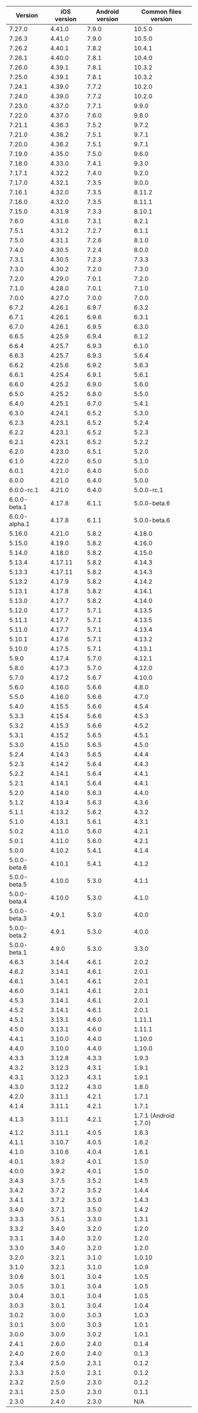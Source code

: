 | Version       | iOS version | Android version | Common files version  |
|---------------|-------------|-----------------|-----------------------|
| 7.27.0 | 4.41.0 | 7.9.0 | 10.5.0 |
| 7.26.3 | 4.41.0 | 7.9.0 | 10.5.0 |
| 7.26.2 | 4.40.1 | 7.8.2 | 10.4.1 |
| 7.26.1 | 4.40.0 | 7.8.1 | 10.4.0 |
| 7.26.0 | 4.39.1 | 7.8.1 | 10.3.2 |
| 7.25.0 | 4.39.1 | 7.8.1 | 10.3.2 |
| 7.24.1 | 4.39.0 | 7.7.2 | 10.2.0 |
| 7.24.0 | 4.39.0 | 7.7.2 | 10.2.0 |
| 7.23.0        | 4.37.0      | 7.7.1           | 9.9.0                 |
| 7.22.0        | 4.37.0      | 7.6.0           | 9.8.0                 |
| 7.21.1        | 4.36.3      | 7.5.2           | 9.7.2                 |
| 7.21.0        | 4.36.2      | 7.5.1           | 9.7.1                 |
| 7.20.0        | 4.36.2      | 7.5.1           | 9.7.1                 |
| 7.19.0        | 4.35.0      | 7.5.0           | 9.6.0                 |
| 7.18.0        | 4.33.0      | 7.4.1           | 9.3.0                 |
| 7.17.1        | 4.32.2      | 7.4.0           | 9.2.0                 |
| 7.17.0        | 4.32.1      | 7.3.5           | 9.0.0                 |
| 7.16.1        | 4.32.0      | 7.3.5           | 8.11.2                |
| 7.16.0        | 4.32.0      | 7.3.5           | 8.11.1                |
| 7.15.0        | 4.31.9      | 7.3.3           | 8.10.1                |
| 7.6.0         | 4.31.6      | 7.3.1           | 8.2.1                 |
| 7.5.1         | 4.31.2      | 7.2.7           | 8.1.1                 |
| 7.5.0         | 4.31.1      | 7.2.6           | 8.1.0                 |
| 7.4.0         | 4.30.5      | 7.2.4           | 8.0.0                 |
| 7.3.1         | 4.30.5      | 7.2.3           | 7.3.3                 |
| 7.3.0         | 4.30.2      | 7.2.0           | 7.3.0                 |
| 7.2.0         | 4.29.0      | 7.0.1           | 7.2.0                 |
| 7.1.0         | 4.28.0      | 7.0.1           | 7.1.0                 |
| 7.0.0         | 4.27.0      | 7.0.0           | 7.0.0                 |
| 6.7.2         | 4.26.1      | 6.9.7           | 6.3.2                 |
| 6.7.1         | 4.26.1      | 6.9.6           | 6.3.1                 |
| 6.7.0         | 4.26.1      | 6.9.5           | 6.3.0                 |
| 6.6.5         | 4.25.9      | 6.9.4           | 6.1.2                 |
| 6.6.4         | 4.25.7      | 6.9.3           | 6.1.0                 |
| 6.6.3         | 4.25.7      | 6.9.3           | 5.6.4                 |
| 6.6.2         | 4.25.6      | 6.9.2           | 5.6.3                 |
| 6.6.1         | 4.25.4      | 6.9.1           | 5.6.1                 |
| 6.6.0         | 4.25.2      | 6.9.0           | 5.6.0                 |
| 6.5.0         | 4.25.2      | 6.8.0           | 5.5.0                 |
| 6.4.0         | 4.25.1      | 6.7.0           | 5.4.1                 |
| 6.3.0         | 4.24.1      | 6.5.2           | 5.3.0                 |
| 6.2.3         | 4.23.1      | 6.5.2           | 5.2.4                 |
| 6.2.2         | 4.23.1      | 6.5.2           | 5.2.3                 |
| 6.2.1         | 4.23.1      | 6.5.2           | 5.2.2                 |
| 6.2.0         | 4.23.0      | 6.5.1           | 5.2.0                 |
| 6.1.0         | 4.22.0      | 6.5.0           | 5.1.0                 |
| 6.0.1         | 4.21.0      | 6.4.0           | 5.0.0                 |
| 6.0.0         | 4.21.0      | 6.4.0           | 5.0.0                 |
| 6.0.0-rc.1    | 4.21.0      | 6.4.0           | 5.0.0-rc.1            |
| 6.0.0-beta.1  | 4.17.8      | 6.1.1           | 5.0.0-beta.6          |
| 6.0.0-alpha.1 | 4.17.8      | 6.1.1           | 5.0.0-beta.6          |
| 5.16.0        | 4.21.0      | 5.8.2           | 4.18.0                |
| 5.15.0        | 4.19.0      | 5.8.2           | 4.16.0                |
| 5.14.0        | 4.18.0      | 5.8.2           | 4.15.0                |
| 5.13.4        | 4.17.11     | 5.8.2           | 4.14.3                |
| 5.13.3        | 4.17.11     | 5.8.2           | 4.14.3                |
| 5.13.2        | 4.17.9      | 5.8.2           | 4.14.2                |
| 5.13.1        | 4.17.8      | 5.8.2           | 4.14.1                |
| 5.13.0        | 4.17.7      | 5.8.2           | 4.14.0                |
| 5.12.0        | 4.17.7      | 5.7.1           | 4.13.5                |
| 5.11.1        | 4.17.7      | 5.7.1           | 4.13.5                |
| 5.11.0        | 4.17.7      | 5.7.1           | 4.13.4                |
| 5.10.1        | 4.17.6      | 5.7.1           | 4.13.2                |
| 5.10.0        | 4.17.5      | 5.7.1           | 4.13.1                |
| 5.9.0         | 4.17.4      | 5.7.0           | 4.12.1                |
| 5.8.0         | 4.17.3      | 5.7.0           | 4.12.0                |
| 5.7.0         | 4.17.2      | 5.6.7           | 4.10.0                |
| 5.6.0         | 4.16.0      | 5.6.6           | 4.8.0                 |
| 5.5.0         | 4.16.0      | 5.6.6           | 4.7.0                 |
| 5.4.0         | 4.15.5      | 5.6.6           | 4.5.4                 |
| 5.3.3         | 4.15.4      | 5.6.6           | 4.5.3                 |
| 5.3.2         | 4.15.3      | 5.6.6           | 4.5.2                 |
| 5.3.1         | 4.15.2      | 5.6.5           | 4.5.1                 |
| 5.3.0         | 4.15.0      | 5.6.5           | 4.5.0                 |
| 5.2.4         | 4.14.3      | 5.6.5           | 4.4.4                 |
| 5.2.3         | 4.14.2      | 5.6.4           | 4.4.3                 |
| 5.2.2         | 4.14.1      | 5.6.4           | 4.4.1                 |
| 5.2.1         | 4.14.1      | 5.6.4           | 4.4.1                 |
| 5.2.0         | 4.14.0      | 5.6.3           | 4.4.0                 |
| 5.1.2         | 4.13.4      | 5.6.3           | 4.3.6                 |
| 5.1.1         | 4.13.2      | 5.6.2           | 4.3.2                 |
| 5.1.0         | 4.13.1      | 5.6.1           | 4.3.1                 |
| 5.0.2         | 4.11.0      | 5.6.0           | 4.2.1                 |
| 5.0.1         | 4.11.0      | 5.6.0           | 4.2.1                 |
| 5.0.0         | 4.10.2      | 5.4.1           | 4.1.4                 |
| 5.0.0-beta.6  | 4.10.1      | 5.4.1           | 4.1.2                 |
| 5.0.0-beta.5  | 4.10.0      | 5.3.0           | 4.1.1                 |
| 5.0.0-beta.4  | 4.10.0      | 5.3.0           | 4.1.0                 |
| 5.0.0-beta.3  | 4.9.1       | 5.3.0           | 4.0.0                 |
| 5.0.0-beta.2  | 4.9.1       | 5.3.0           | 4.0.0                 |
| 5.0.0-beta.1  | 4.9.0       | 5.3.0           | 3.3.0                 |
| 4.6.3         | 3.14.4      | 4.6.1           | 2.0.2                 |
| 4.6.2         | 3.14.1      | 4.6.1           | 2.0.1                 |
| 4.6.1         | 3.14.1      | 4.6.1           | 2.0.1                 |
| 4.6.0         | 3.14.1      | 4.6.1           | 2.0.1                 |
| 4.5.3         | 3.14.1      | 4.6.1           | 2.0.1                 |
| 4.5.2         | 3.14.1      | 4.6.1           | 2.0.1                 |
| 4.5.1         | 3.13.1      | 4.6.0           | 1.11.1                |
| 4.5.0         | 3.13.1      | 4.6.0           | 1.11.1                |
| 4.4.1         | 3.10.0      | 4.4.0           | 1.10.0                |
| 4.4.0         | 3.10.0      | 4.4.0           | 1.10.0                |
| 4.3.3         | 3.12.8      | 4.3.3           | 1.9.3                 |
| 4.3.2         | 3.12.3      | 4.3.1           | 1.9.1                 |
| 4.3.1         | 3.12.3      | 4.3.1           | 1.9.1                 |
| 4.3.0         | 3.12.2      | 4.3.0           | 1.8.0                 |
| 4.2.0         | 3.11.1      | 4.2.1           | 1.7.1                 |
| 4.1.4         | 3.11.1      | 4.2.1           | 1.7.1                 |
| 4.1.3         | 3.11.1      | 4.2.1           | 1.7.1 (Android 1.7.0) |
| 4.1.2         | 3.11.1      | 4.0.5           | 1.6.3                 |
| 4.1.1         | 3.10.7      | 4.0.5           | 1.6.2                 |
| 4.1.0         | 3.10.6      | 4.0.4           | 1.6.1                 |
| 4.0.1         | 3.9.2       | 4.0.1           | 1.5.0                 |
| 4.0.0         | 3.9.2       | 4.0.1           | 1.5.0                 |
| 3.4.3         | 3.7.5       | 3.5.2           | 1.4.5                 |
| 3.4.2         | 3.7.2       | 3.5.2           | 1.4.4                 |
| 3.4.1         | 3.7.2       | 3.5.0           | 1.4.3                 |
| 3.4.0         | 3.7.1       | 3.5.0           | 1.4.2                 |
| 3.3.3         | 3.5.1       | 3.3.0           | 1.3.1                 |
| 3.3.2         | 3.4.0       | 3.2.0           | 1.2.0                 |
| 3.3.1         | 3.4.0       | 3.2.0           | 1.2.0                 |
| 3.3.0         | 3.4.0       | 3.2.0           | 1.2.0                 |
| 3.2.0         | 3.2.1       | 3.1.0           | 1.0.10                |
| 3.1.0         | 3.2.1       | 3.1.0           | 1.0.9                 |
| 3.0.6         | 3.0.1       | 3.0.4           | 1.0.5                 |
| 3.0.5         | 3.0.1       | 3.0.4           | 1.0.5                 |
| 3.0.4         | 3.0.1       | 3.0.4           | 1.0.5                 |
| 3.0.3         | 3.0.1       | 3.0.4           | 1.0.4                 |
| 3.0.2         | 3.0.0       | 3.0.3           | 1.0.3                 |
| 3.0.1         | 3.0.0       | 3.0.3           | 1.0.1                 |
| 3.0.0         | 3.0.0       | 3.0.2           | 1.0.1                 |
| 2.4.1         | 2.6.0       | 2.4.0           | 0.1.4                 |
| 2.4.0         | 2.6.0       | 2.4.0           | 0.1.3                 |
| 2.3.4         | 2.5.0       | 2.3.1           | 0.1.2                 |
| 2.3.3         | 2.5.0       | 2.3.1           | 0.1.2                 |
| 2.3.2         | 2.5.0       | 2.3.0           | 0.1.2                 |
| 2.3.1         | 2.5.0       | 2.3.0           | 0.1.1                 |
| 2.3.0         | 2.4.0       | 2.3.0           | N/A                   |
